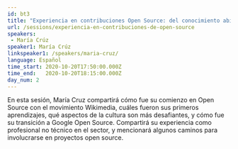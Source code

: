 ```yaml
---
id: bt3
title: "Experiencia en contribuciones Open Source: del conocimiento abierto, a tecnologías cloud"
url: /sessions/experiencia-en-contribuciones-de-open-source
speakers:
 - María Crúz
speaker1: María Crúz
linkspeaker1: /speakers/maria-cruz/
language: Español
time_start: 2020-10-20T17:50:00.000Z
time_end:   2020-10-20T18:15:00.000Z
day_num: 2
---
```


En esta sesión, María Cruz compartirá cómo fue su comienzo en Open Source con el movimiento Wikimedia, cuáles fueron sus primeros aprendizajes, qué aspectos de la cultura son más desafiantes, y cómo fue su transición a Google Open Source. Compartirá su experiencia como profesional no técnico en el sector, y mencionará algunos caminos para involucrarse en proyectos open source.